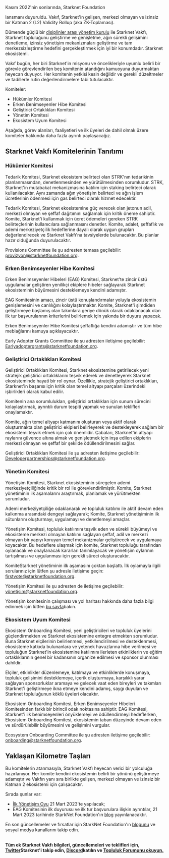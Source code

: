 Kasım 2022'nin sonlarında, Starknet Foundation</a>

lansmanı duyuruldu. Vakıf, Starknet'in gelişen, merkezi olmayan ve izinsiz bir Katman 2 (L2) Validity Rollup (aka ZK-Toplaması). </p> 

Dümende güçlü bir [disiplinler arası yönetim kurulu](https://medium.com/starknet-foundation/welcome-to-the-world-starknet-foundation-7bd55d5dbc59) ile Starknet Vakfı, Starknet topluluğunu geliştirme ve genişletme, ağın sürekli gelişimini denetleme, izinsiz yönetişim mekanizmaları geliştirme ve tam merkezsizleştirme hedefini gerçekleştirmek için iyi bir konumdadır. Starknet ekosistemi. 

Vakıf bugün, her biri Starknet'in misyonu ve öncelikleriyle uyumlu belirli bir görevle görevlendirilen beş komitenin atandığını kamuoyuna duyurmaktan heyecan duyuyor. Her komitenin yetkisi kesin değildir ve gerekli düzeltmeler ve tadillerle rutin değerlendirmelere tabi tutulacaktır.

Komiteler:

* Hükümler Komitesi
* Erken Benimseyenler Hibe Komitesi
* Geliştirici Ortaklıkları Komitesi
* Yönetim Komitesi
* Ekosistem Uyum Komitesi

Aşağıda, görev alanları, faaliyetleri ve ilk üyeleri de dahil olmak üzere komiteler hakkında daha fazla ayrıntı paylaşacağız.



## Starknet Vakfı Komitelerinin Tanıtımı 



### Hükümler Komitesi

Tedarik Komitesi, Starknet ekosistem belirteci olan STRK'nın tedarikinin planlanmasından, denetlenmesinden ve yürütülmesinden sorumludur. STRK, Starknet'in mutabakat mekanizmasına katılım için staking belirteci olarak kullanılacaktır. Aynı zamanda ağın yönetişim belirteci ve ağın işlem ücretlerinin ödenmesi için gas belirteci olarak hizmet edecektir. 

Tedarik Komitesi, Starknet ekosistemine güç verecek olan jetonun adil, merkezi olmayan ve şeffaf dağıtımını sağlamak için kritik öneme sahiptir. Komite, Starknet'i kullanmak için ücret ödemeleri gereken STRK belirteçlerinin kullanıcılara sağlanmasını denetler. Komite, adalet, şeffaflık ve ademi merkeziyetçilik hedeflerine dayalı olarak uygun grupları değerlendirecek ve Starknet Vakfı'na tavsiyelerde bulunacaktır. Bu planlar hazır olduğunda duyurulacaktır.

Provisions Committee ile şu adresten temasa geçilebilir: [provizyon@starknetfoundation.org](mailto:provisions@starknetfoundation.org).



### Erken Benimseyenler Hibe Komitesi

Erken Benimseyenler Hibeleri (EAG) Komitesi, Starknet'te zincir üstü uygulamalar geliştiren yenilikçi ekiplere hibeler sağlayarak Starknet ekosisteminin büyümesini desteklemeye kendini adamıştır. 

EAG Komitesinin amacı, zincir üstü konuşlandırmalar yoluyla ekosistemin genişlemesini ve canlılığını kolaylaştırmaktır. Komite, Starknet'i şimdiden geliştirmeye başlamış olan takımlara geriye dönük olarak odaklanacak olan ilk tur başvurularının kriterlerini belirlemek için yakında bir duyuru yapacak. 

Erken Benimseyenler Hibe Komitesi şeffaflığa kendini adamıştır ve tüm hibe meblağlarını kamuya açıklayacaktır.

Early Adopter Grants Committee ile şu adresten iletişime geçilebilir: [Earlyadoptergrants@starknetfoundation.org](earlyadoptergrants@starknetfoundation.org).



### Geliştirici Ortaklıkları Komitesi

Geliştirici Ortaklıkları Komitesi, Starknet ekosistemine getirilecek yeni stratejik geliştirici ortaklıklarını teşvik ederek ve denetleyerek Starknet ekosisteminde hayati bir rol oynar. Özellikle, stratejik geliştirici ortaklıkları, Starknet'in başarısı için kritik olan temel altyapı parçaları üzerindeki işbirlikleri olarak kabul edilir.

Komitenin ana sorumlulukları, geliştirici ortaklıkları için sunum sürecini kolaylaştırmak, ayrıntılı durum tespiti yapmak ve sunulan teklifleri onaylamaktır. 

Komite, ağın temel altyapı katmanını oluşturan veya aktif olarak oluşturmakta olan geliştirici ekipleri belirleyerek ve destekleyerek sağlam bir ekosistemi teşvik etmek için çok önemlidir. Çabaları, Starknet'in altyapı raylarını güvence altına almak ve genişletmek için inşa edilen ekiplerin merkezi olmayan ve şeffaf bir şekilde ödüllendirilmesini sağlar. 

Geliştirici Ortaklıkları Komitesi ile şu adresten iletişime geçilebilir: [Developerpartnerships@starknetfoundation.org](mailto:developerpartnerships@starknetfoundation.org).



### Yönetim Komitesi

Yönetişim Komitesi, Starknet ekosisteminin süregelen ademi merkeziyetçiliğinde kritik bir rol ile görevlendirilmiştir. Komite, Starknet yönetiminin ilk aşamalarını araştırmak, planlamak ve yürütmekten sorumludur. 

Ademi merkeziyetçiliğe odaklanarak ve topluluk katılımı ile aktif devam eden kalkınma arasındaki dengeyi sağlayarak; Komite, Starknet yönetişiminin ilk sütunlarını oluşturmayı, uygulamayı ve denetlemeyi amaçlar. 

Yönetişim Komitesi, topluluk katılımını teşvik eden ve sürekli büyümeyi ve ekosisteme merkezi olmayan katılımı sağlayan şeffaf, adil ve merkezi olmayan bir yapıyı koruyan temel mekanizmalar geliştirecek ve uygulamaya koyacaktır. Bu hedeflere ulaşmak için komite, Starknet topluluğu tarafından oylanacak ve onaylanacak kararları tanımlayacak ve yönetişim oylarının tartışılması ve uygulanması için gerekli süreci oluşturacaktır. 

Komite</a>Starknet yönetiminin ilk aşamasını çoktan başlattı. İlk oylamayla ilgili sorularınız için lütfen şu adresle iletişime geçin: [firstvote@starknetfoundation.org](mailto:firstvote@starknetfoundation.org).</p> 

Yönetişim Komitesi ile şu adresten de iletişime geçilebilir: [yönetişim@starknetfoundation.org](mailto:governance@starknetfoundation.org). 

Yönetişim komitesinin çalışması ve yol haritası hakkında daha fazla bilgi edinmek için lütfen [bu sayfa](https://www.starknet.io/en/posts/governance)bakın.



### Ekosistem Uyum Komitesi

Ekosistem Onboarding Komitesi, yeni geliştiricileri ve topluluk üyelerini güçlendirmekten ve Starknet ekosistemine entegre etmekten sorumludur. Buna Starknet elçilerinin belirlenmesi, yetkilendirilmesi ve desteklenmesi, ekosisteme katkıda bulunanlara ve yetenek havuzlarına hibe verilmesi ve topluluğun Starknet'in ekosistemine katılımını ilerleten etkinliklerin ve eğitim ortaklıklarının genel bir kadansının organize edilmesi ve sponsor olunması dahildir. 

Elçiler, etkinlikler düzenlemeye, katılmaya ve etkinliklerde konuşmaya, topluluk gelişimini desteklemeye, içerik oluşturmaya, karşılıklı yarar sağlayan sponsorluklar aramaya ve gelecek vaat eden bireyleri ve takımları Starknet'i geliştirmeye ikna etmeye kendini adamış, saygı duyulan ve Starknet topluluğunun köklü üyeleri olacaktır.

Ekosistem Onboarding Komitesi, Erken Benimseyenler Hibeleri Komitesinden farklı bir birincil odak noktasına sahiptir. EAG Komitesi, Starknet'i ilk benimseyenleri önyüklemeyi ve ödüllendirmeyi hedeflerken, Ekosistem Onboarding Komitesi, ekosistemin taban düzeyinde devam eden ve sürdürülebilir büyümesini ve gelişimini vurgular. 

Ecosystem Onboarding Committee ile şu adresten iletişime geçilebilir: [onboarding@starknetfoundation.org](mailto:onboarding@starknetfoundation.org).



## Yaklaşan Kilometre Taşları

Bu komitelerin atanmasıyla, Starknet Vakfı heyecan verici bir yolculuğa hazırlanıyor. Her komite kendini ekosistemin belirli bir yönünü geliştirmeye adamıştır ve Vakfın yanı sıra birlikte gelişen, merkezi olmayan ve izinsiz bir Katman 2 ekosistemi için çalışacaktır.  

Sırada şunlar var: 

* [İlk Yönetişim Oyu](https://community.starknet.io/t/starknet-foundation-delegation-for-the-first-vote/11820) 21 Mart 2023'te yapılacak;
* EAG Komitesinin ilk duyurusu ve ilk tur başvurulara ilişkin ayrıntılar, 21 Mart 2023 tarihinde StarkNet Foundation'ın [blog](https://www.starknet.io/en/posts/foundation) yayınlanacaktır.

En son güncellemeler ve fırsatlar için StarkNet Foundation'ın [blogunu](https://www.starknet.io/en/posts/foundation) ve sosyal medya kanallarını takip edin.

**\
Tüm ek Starknet Vakfı bilgileri, güncellemeleri ve teklifleri için, [Twitter](https://twitter.com/Starknet)Starknet'i takip edin, [Discord](http://starknet.io/discord)katılın ve [Topluluk Forumunu okuyun.](https://community.starknet.io/)**